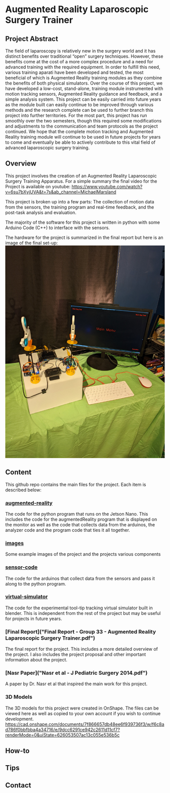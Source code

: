 # Augmented Reality Laparoscopic Surgery Trainer
## Project Abstract
The field of laparoscopy is relatively new in the surgery world and it has distinct benefits over traditional “open” surgery techniques. However, these benefits come at the cost of a more complex procedure and a need for advanced training with the required equipment. In order to fulfill this need, various training aparati have been developed and tested, the most beneficial of which is Augmented Reality training modules as they combine the benefits of both physical simulators. Over the course of this project, we have developed a low-cost, stand-alone, training module instrumented with motion tracking sensors, Augmented Reality guidance and feedback, and a simple analysis system. This project can be easily carried into future years as the module built can easily continue to be improved through various methods and the research complete can be used to further branch this project into further territories. For the most part, this project has run smoothly over the two semesters, though this required some modifications and adjustments to the communication and team protocols as the project continued. We hope that the complete motion tracking and Augmented Reality training module will continue to be used in future projects for years to come and eventually be able to actively contribute to this vital field of advanced laparoscopic surgery training.


## Overview
This project involves the creation of an Augmented Reality Laparoscopic Surgery Training Apparatus. For a simple summary the final video for the Project is available on youtube:
https://www.youtube.com/watch?v=6su7bXyjUVA&t=7s&ab_channel=MichaelMarsland  

This project is broken up into a few parts: The collection of motion data from the sensors, the training program and real-time feedback, and the post-task analysis and evaluation.

The majority of the software for this project is written in python with some Arduino Code (C++) to interface with the sensors.

The hardware for the project is summarized in the final report but here is an image of the final set-up:
![alt text](images/apparatus-overview.jpg)



## Content
This github repo contains the main files for the project. Each item is described below:

### [augmented-reality](augmented-reality/)
The code for the python program that runs on the Jetson Nano. This includes the code for the
augmentedReality program that is displayed on the monitor as well as the code that collects data from the arduinos,
the analyzer code and the program code that ties it all together.

### [images](images/)
Some example images of the project and the projects various components

### [sensor-code](sensor-code/)
The code for the arduinos that collect data from the sensors and pass it along to the python program.

### [virtual-simulator](virtual-simulator/)
The code for the experimental tool-tip tracking virtual simulator built in blender. This is independent from the rest
of the project but may be useful for projects in future years.

### [Final Report]("Final Report - Group 33 - Augmented Reality Laparoscopic Surgery Trainer.pdf")
The final report for the project. This includes a more detailed overview of the project. I also includes the project
proposal and other important information about the project.

### [Nasr Paper]("Nasr et al - J Pediatric Surgery 2014.pdf")
A paper by Dr. Nasr et al that inspired the main work for this project.


### 3D Models
The 3D models for this project were created in OnShape. The files can be viewed here as well as copied to your own account if you wish to continue development.
https://cad.onshape.com/documents/7f866657db48ee6f939736f3/w/f6c8ad786f0bbfbba4a34716/e/9dcc6291ce942c2611d11cf7?renderMode=0&uiState=626053507ac13c055e536b5c



## How-to


## Tips


## Contact

